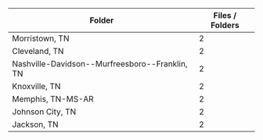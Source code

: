 | Folder                                         |   Files / Folders |
|------------------------------------------------|-------------------|
| Morristown, TN                                 |                 2 |
| Cleveland, TN                                  |                 2 |
| Nashville-Davidson--Murfreesboro--Franklin, TN |                 2 |
| Knoxville, TN                                  |                 2 |
| Memphis, TN-MS-AR                              |                 2 |
| Johnson City, TN                               |                 2 |
| Jackson, TN                                    |                 2 |